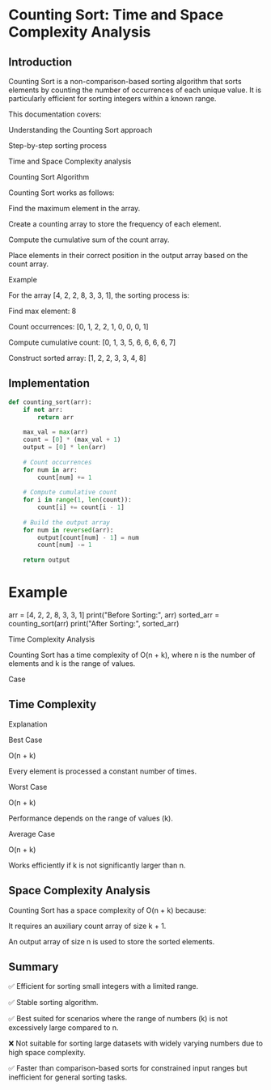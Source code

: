 # Counting Sort: Time and Space Complexity Analysis

## Introduction

Counting Sort is a non-comparison-based sorting algorithm that sorts elements by counting the number of occurrences of each unique value. It is particularly efficient for sorting integers within a known range.

This documentation covers:

Understanding the Counting Sort approach

Step-by-step sorting process

Time and Space Complexity analysis

Counting Sort Algorithm

Counting Sort works as follows:

Find the maximum element in the array.

Create a counting array to store the frequency of each element.

Compute the cumulative sum of the count array.

Place elements in their correct position in the output array based on the count array.

Example

For the array [4, 2, 2, 8, 3, 3, 1], the sorting process is:

Find max element: 8

Count occurrences: [0, 1, 2, 2, 1, 0, 0, 0, 1]

Compute cumulative count: [0, 1, 3, 5, 6, 6, 6, 6, 7]

Construct sorted array: [1, 2, 2, 3, 3, 4, 8]

## Implementation
```python
def counting_sort(arr):
    if not arr:
        return arr
    
    max_val = max(arr)
    count = [0] * (max_val + 1)
    output = [0] * len(arr)
    
    # Count occurrences
    for num in arr:
        count[num] += 1
    
    # Compute cumulative count
    for i in range(1, len(count)):
        count[i] += count[i - 1]
    
    # Build the output array
    for num in reversed(arr):
        output[count[num] - 1] = num
        count[num] -= 1
    
    return output
```
# Example
arr = [4, 2, 2, 8, 3, 3, 1]
print("Before Sorting:", arr)
sorted_arr = counting_sort(arr)
print("After Sorting:", sorted_arr)

Time Complexity Analysis

Counting Sort has a time complexity of O(n + k), where n is the number of elements and k is the range of values.

Case

## Time Complexity

Explanation

Best Case

O(n + k)

Every element is processed a constant number of times.

Worst Case

O(n + k)

Performance depends on the range of values (k).

Average Case

O(n + k)

Works efficiently if k is not significantly larger than n.

## Space Complexity Analysis

Counting Sort has a space complexity of O(n + k) because:

It requires an auxiliary count array of size k + 1.

An output array of size n is used to store the sorted elements.

## Summary

✅ Efficient for sorting small integers with a limited range.

✅ Stable sorting algorithm.

✅ Best suited for scenarios where the range of numbers (k) is not excessively large compared to n.

❌ Not suitable for sorting large datasets with widely varying numbers due to high space complexity.

✅ Faster than comparison-based sorts for constrained input ranges but inefficient for general sorting tasks.

